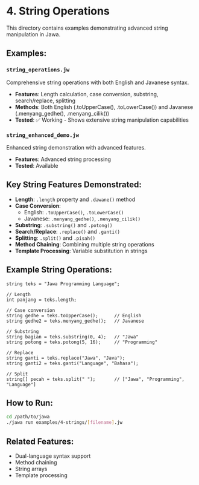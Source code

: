 # 4. String Operations

This directory contains examples demonstrating advanced string manipulation in Jawa.

## Examples:

### `string_operations.jw`
Comprehensive string operations with both English and Javanese syntax.
- **Features**: Length calculation, case conversion, substring, search/replace, splitting
- **Methods**: Both English (.toUpperCase(), .toLowerCase()) and Javanese (.menyang_gedhe(), .menyang_cilik())
- **Tested**: ✅ Working - Shows extensive string manipulation capabilities

### `string_enhanced_demo.jw`
Enhanced string demonstration with advanced features.
- **Features**: Advanced string processing
- **Tested**: Available

## Key String Features Demonstrated:
- **Length**: `.length` property and `.dawane()` method
- **Case Conversion**: 
  - English: `.toUpperCase()`, `.toLowerCase()`
  - Javanese: `.menyang_gedhe()`, `.menyang_cilik()`
- **Substring**: `.substring()` and `.potong()`
- **Search/Replace**: `.replace()` and `.ganti()`
- **Splitting**: `.split()` and `.pisah()`
- **Method Chaining**: Combining multiple string operations
- **Template Processing**: Variable substitution in strings

## Example String Operations:
```jawa
string teks = "Jawa Programming Language";

// Length
int panjang = teks.length;

// Case conversion
string gedhe = teks.toUpperCase();      // English
string gedhe2 = teks.menyang_gedhe();   // Javanese

// Substring
string bagian = teks.substring(0, 4);   // "Jawa"
string potong = teks.potong(5, 16);     // "Programming"

// Replace
string ganti = teks.replace("Jawa", "Java");
string ganti2 = teks.ganti("Language", "Bahasa");

// Split
string[] pecah = teks.split(" ");       // ["Jawa", "Programming", "Language"]
```

## How to Run:
```bash
cd /path/to/jawa
./jawa run examples/4-strings/[filename].jw
```

## Related Features:
- Dual-language syntax support
- Method chaining
- String arrays
- Template processing
